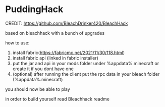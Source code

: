 # PuddingHack
CREDIT:
https://github.com/BleachDrinker420/BleachHack

based on bleachhack with a bunch of upgrades

how to use:
1. install fabric(https://fabricmc.net/2021/11/30/118.html)
2. install fabric api (linked in fabric installer)
3. put the jar and api in your mods folder under %appdata%\.minecraft or create it if you dont have one
4. (optional) after running the client put the rpc data in your bleach folder (%appdata%\.minecraft)

you should now be able to play

in order to build yourself read Bleachhack readme

